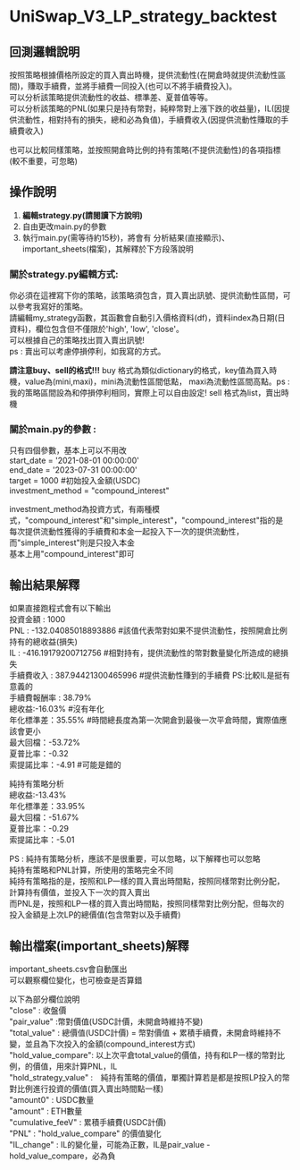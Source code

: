 # UniSwap_V3_LP_strategy_backtest

## 回測邏輯說明
按照策略根據價格所設定的買入賣出時機，提供流動性(在開倉時就提供流動性區間)，賺取手續費，並將手續費一同投入(也可以不將手續費投入)。  
可以分析該策略提供流動性的收益、標準差、夏普值等等。  
可以分析該策略的PNL(如果只是持有幣對，純粹幣對上漲下跌的收益量)，IL(因提供流動性，相對持有的損失，總和必為負值)，手續費收入(因提供流動性賺取的手續費收入)  

也可以比較同樣策略，並按照開倉時比例的持有策略(不提供流動性)的各項指標(較不重要，可忽略)  

## 操作說明
1. **編輯strategy.py(請閱讀下方說明)**
2. 自由更改main.py的參數
3. 執行main.py(需等待約15秒)，將會有 分析結果(直接顯示)、important_sheets(檔案)，其解釋於下方段落說明

### 關於strategy.py編輯方式:
你必須在這裡寫下你的策略，該策略須包含，買入賣出訊號、提供流動性區間，可以參考我寫好的策略。  
請編輯my_strategy函數，其函數會自動引入價格資料(df)，資料index為日期(日資料)，欄位包含但不僅限於'high', 'low', 'close'。  
可以根據自己的策略找出買入賣出訊號!  
ps : 賣出可以考慮停損停利，如我寫的方式。  

**請注意buy、sell的格式!!!**
buy 格式為類似dictionary的格式，key值為買入時機，value為(mini,maxi)，mini為流動性區間低點， maxi為流動性區間高點。ps : 我的策略區間設為和停損停利相同，實際上可以自由設定!
sell 格式為list，賣出時機  

### 關於main.py的參數 :
只有四個參數，基本上可以不用改  
start_date = '2021-08-01 00:00:00'   
end_date = '2023-07-31 00:00:00'  
target = 1000 #初始投入金額(USDC)  
investment_method = "compound_interest"  
  
investment_method為投資方式，有兩種模式，"compound_interest"和"simple_interest"，"compound_interest"指的是每次提供流動性獲得的手續費和本金一起投入下一次的提供流動性，而"simple_interest"則是只投入本金  
基本上用"compound_interest"即可  
  
## 輸出結果解釋
如果直接跑程式會有以下輸出  
投資金額 : 1000   
PNL : -132.04085018893886           #該值代表幣對如果不提供流動性，按照開倉比例持有的總收益(損失)  
IL : -416.19179200712756            #相對持有，提供流動性的幣對數量變化所造成的總損失  
手續費收入 : 387.94421300465996      #提供流動性賺到的手續費 PS:比較IL是挺有意義的  
手續費報酬率 : 38.79%  
總收益:-16.03%                      #沒有年化  
年化標準差：35.55%                   #時間總長度為第一次開倉到最後一次平倉時間，實際值應該會更小  
最大回檔：-53.72%  
夏普比率：-0.32  
索提諾比率：-4.91                    #可能是錯的  

純持有策略分析  
總收益:-13.43%  
年化標準差：33.95%  
最大回檔：-51.67%  
夏普比率：-0.29  
索提諾比率：-5.01  
  
PS : 純持有策略分析，應該不是很重要，可以忽略，以下解釋也可以忽略  
純持有策略和PNL計算，所使用的策略完全不同  
純持有策略指的是，按照和LP一樣的買入賣出時間點，按照同樣幣對比例分配，計算持有價值，並投入下一次的買入賣出  
而PNL是，按照和LP一樣的買入賣出時間點，按照同樣幣對比例分配，但每次的投入金額是上次LP的總價值(包含幣對以及手續費)  

## 輸出檔案(important_sheets)解釋
important_sheets.csv會自動匯出  
可以觀察欄位變化，也可檢查是否算錯  
  
以下為部分欄位說明  
"close" : 收盤價  
"pair_value" :幣對價值(USDC計價，未開倉時維持不變)  
"total_value" : 總價值(USDC計價) = 幣對價值 + 累積手續費，未開倉時維持不變，並且為下次投入的金額(compound_interest方式)  
"hold_value_compare": 以上次平倉total_value的價值，持有和LP一樣的幣對比例，的價值，用來計算PNL，IL  
"hold_strategy_value" :　純持有策略的價值，單獨計算若是都是按照LP投入的幣對比例進行投資的價值(買入賣出時間點一樣)  
"amount0" : USDC數量  
"amount" : ETH數量  
"cumulative_feeV" : 累積手續費(USDC計價)  
"PNL" : "hold_value_compare" 的價值變化  
"IL_change" : IL的變化量，可能為正數，IL是pair_value - hold_value_compare，必為負
 


